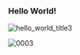 ### Hello World!
![hello_world_title3](https://user-images.githubusercontent.com/104429905/165291569-b7783e68-b407-4984-a5a5-d4e5c4da9611.gif)

![0003](https://user-images.githubusercontent.com/104429905/165486120-c40f1f15-3bdd-440e-9e62-7d462ea8ebe9.gif)
